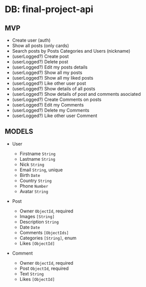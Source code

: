 # DB: final-project-api

## MVP

- Create user (auth)
- Show all posts (only cards)
- Search posts by Posts Categories and Users (nickname)
- (userLogged?) Create post
- (userLogged?) Delete post
- (userLogged?) Edit my posts details
- (userLogged?) Show all my posts 
- (userLogged?) Show all my liked posts
- (userLogged?) Like other user post
- (userLogged?) Show details of all posts
- (userLogged?) Show details of post and comments asociated
- (userLogged?) Create Comments on posts 
- (userLogged?) Edit my Comments 
- (userLogged?) Delete my Comments 
- (userLogged?) Like other user Comment 


## MODELS

- User
  - Firstname `String` 
  - Lastname `String`
  - Nick `String`
  - Email `String`, unique
  - Birth `Date` 
  - Country `String`
  - Phone `Number`
  - Avatar `String`

- Post
  - Owner `ObjectId`, required
  - Images `[String]`
  - Description `String`
  - Date `Date` 
  - Comments `[ObjectIds]`
  - Categories `[String]`, enum
  - Likes `[ObjectId]`

- Comment
  - Owner `ObjectId`, required
  - Post `ObjectId`, required
  - Text `String`
  - Likes `[ObjectId]`


